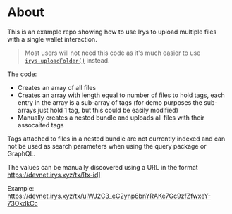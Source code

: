 # About

This is an example repo showing how to use Irys to upload multiple files with a single wallet interaction.

> Most users will not need this code as it's much easier to use [`irys.uploadFolder()`](https://docs.irys.xyz/developer-docs/irys-sdk/api/uploadFolder) instead.

The code:

-   Creates an array of all files
-   Creates an array with length equal to number of files to hold tags, each entry in the array is a sub-array of tags (for demo purposes the sub-arrays just hold 1 tag, but this could be easily modified)
-   Manually creates a nested bundle and uploads all files with their assocaited tags

Tags attached to files in a nested bundle are not currently indexed and can not be used as search parameters when using the query package or GraphQL.

The values can be manually discovered using a URL in the format https://devnet.irys.xyz/tx/[tx-id]

Example:
https://devnet.irys.xyz/tx/uIWJ2C3_eC2ynp6bnYRAKe7Gc9zfZfwxeY-73OkdkCc
